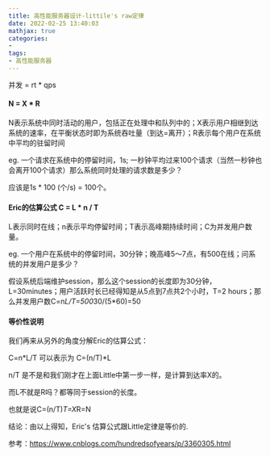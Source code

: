 ```yaml
---
title: 高性能服务器设计-littile's raw定律
date: 2022-02-25 13:40:03
mathjax: true
categories:
- 
tags: 
- 高性能服务器
---
```


并发 = rt * qps

#### N = X * R

N表示系统中同时活动的用户，包括正在处理中和队列中的；X表示用户相继到达系统的速率，在平衡状态时即为系统吞吐量（到达=离开）；R表示每个用户在系统中平均的驻留时间

eg. 一个请求在系统中的停留时间，1s; 一秒钟平均过来100个请求（当然一秒钟也会离开100个请求）那么系统同时处理的请求数是多少？

应该是1s * 100 (个/s) = 100个。

#### Eric的估算公式 C = L * n / T

L表示同时在线；n表示平均停留时间；T表示高峰期持续时间；C为并发用户数量。

eg. 一个用户在系统中的停留时间，30分钟；晚高峰5～7点，有500在线；问系统的并发用户是多少？

假设系统后端维护session，那么这个session的长度即为30分钟，L=30minutes；用户活跃时长已经得知是从5点到7点共2个小时，T=2 hours；那么并发用户数C=n*L/T=500*30/(5*60)=50

#### 等价性说明

我们再来从另外的角度分解Eric的估算公式：

C=n*L/T  可以表示为  C=(n/T)*L

n/T 是不是和我们刚才在上面Little中第一步一样，是计算到达率X的。

而L不就是R吗？都等同于session的长度。

也就是说C=(n/T)*T=X*R=N

结论：由以上得知，Eric's 估算公式跟Little定律是等价的.

参考：https://www.cnblogs.com/hundredsofyears/p/3360305.html